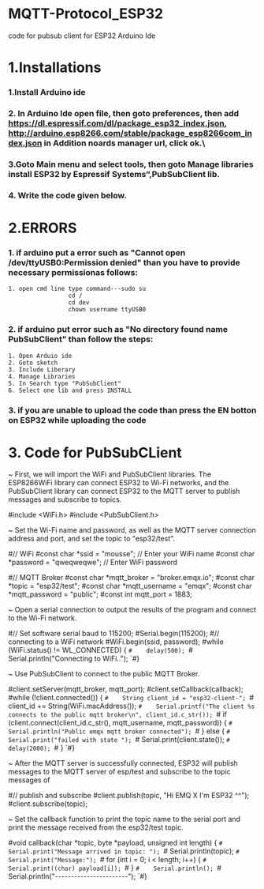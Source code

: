 # MQTT-Protocol_ESP32
code for pubsub client for ESP32 Arduino Ide 

# 1.Installations
### 1.Install Arduino ide
### 2. In Arduino Ide open file, then  goto preferences, then add https://dl.espressif.com/dl/package_esp32_index.json,        http://arduino.esp8266.com/stable/package_esp8266com_index.json in Addition noards manager url, click ok.\
### 3.Goto Main menu and select tools, then goto Manage libraries install ESP32 by Espressif Systems“,PubSubClient lib.
### 4. Write the code given below.


# 2.ERRORS
### 1. if arduino put a error such as "Cannot open /dev/ttyUSB0:Permission denied" than you have to provide necessary permissionas follows:
	1. open cmd line type command---sudo su
					 cd /
					 cd dev
					 chown username ttyUSB0
### 2. if arduino put error such as "No directory found name PubSubClient" than follow the steps:
	1. Open Arduio ide
	2. Goto sketch
	3. Include Liberary
	4. Manage Libraries
	5. In Search type "PubSubClient" 
	6. Select one lib and press INSTALL
### 3. if you are unable to upload the code than press the EN botton on ESP32 while uploading the code



# 3. Code for PubSubCLient

~ First, we will import the WiFi and PubSubClient libraries. The ESP8266WiFi library can connect ESP32 to Wi-Fi networks, and the PubSubClient library can connect ESP32 to the MQTT server to publish messages and subscribe to topics.

#include <WiFi.h>
#include <PubSubClient.h>

~ Set the Wi-Fi name and password, as well as the MQTT server connection address and port, and set the topic to "esp32/test".

#// WiFi
#const char *ssid = "mousse"; // Enter your WiFi name
#const char *password = "qweqweqwe";  // Enter WiFi password

#// MQTT Broker
#const char *mqtt_broker = "broker.emqx.io";
#const char *topic = "esp32/test";
#const char *mqtt_username = "emqx";
#const char *mqtt_password = "public";
#const int mqtt_port = 1883;
	
~ Open a serial connection to output the results of the program and connect to the Wi-Fi network.

#// Set software serial baud to 115200;
#Serial.begin(115200);
#// connecting to a WiFi network
#WiFi.begin(ssid, password);
#while (WiFi.status() != WL_CONNECTED) {
`#    delay(500);
`#    Serial.println("Connecting to WiFi..");
`#}

~ Use PubSubClient to connect to the public MQTT Broker.

#client.setServer(mqtt_broker, mqtt_port);
#client.setCallback(callback);
#while (!client.connected()) {
`#    String client_id = "esp32-client-";
`#    client_id += String(WiFi.macAddress());
`#    Serial.printf("The client %s connects to the public mqtt broker\n", client_id.c_str());
`#    if (client.connect(client_id.c_str(), mqtt_username, mqtt_password)) {
`#        Serial.println("Public emqx mqtt broker connected");
`#    } else {
`#        Serial.print("failed with state ");
`#        Serial.print(client.state());
`#        delay(2000);
`#    }
`#}

~ After the MQTT server is successfully connected, ESP32 will publish messages to the MQTT server of esp/test and subscribe to the topic messages of 

#// publish and subscribe
#client.publish(topic, "Hi EMQ X I'm ESP32 ^^");
#client.subscribe(topic);

~ Set the callback function to print the topic name to the serial port and print the message received from the esp32/test topic.

#void callback(char *topic, byte *payload, unsigned int length) {
`#    Serial.print("Message arrived in topic: ");
`#    Serial.println(topic);
`#    Serial.print("Message:");
`#    for (int i = 0; i < length; i++) {
`#        Serial.print((char) payload[i]);
`#    }
`#    Serial.println();
`#    Serial.println("-----------------------");
`#}









